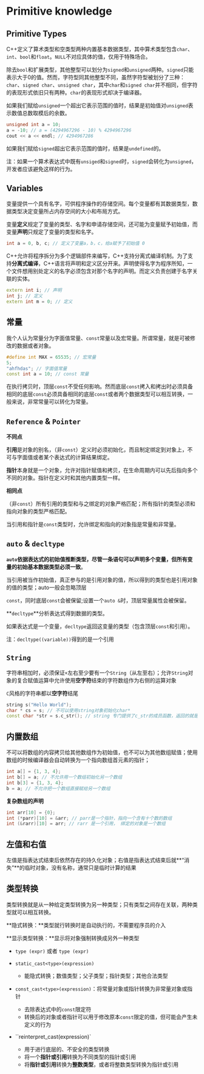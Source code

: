 # Primitive knowledge

## Primitive Types

C++定义了算术类型和空类型两种内置基本数据类型，其中算术类型包含`char`、`int`、`bool`和`float`。`NULL`不对应具体的值，仅用于特殊场合。

除去`bool`和扩展类型，其他整型可以划分为`signed`和`unsigned`两种。`signed`只能表示大于0的值。然而，字符型同其他整型不同，虽然字符型被划分了三种：`char`、`signed char`、`unsigned char`，其中`char`和`signed char`并不相同，但字符的表现形式依旧只有两种。`char`的表现形式却决于编译器。

如果我们赋给`unsigned`一个超出它表示范围的值时，结果是初始值对`unsigned`表示数值总数取模后的余数。

```cpp
unsigned int a = 10;
a = -10; // a = (4294967296 - 10) % 4294967296
cout << a << endl; // 4294967286
```

如果我们赋给`signed`超出它表示范围的值时，结果是`undefined`的。

注：如果一个算术表达式中既有`unsiged`和`signed`时，`signed`会转化为`unsigned`，开发者应该避免这样的行为。

## Variables

变量提供一个具有名字，可供程序操作的存储空间。每个变量都有其数据类型，数据类型决定变量所占内存空间的大小和布局方式。

变量**定义**规定了变量的类型、名字和申请存储空间，还可能为变量赋予初始值，而变量**声明**只规定了变量的类型和名字。

```cpp
int a = 0, b, c; // 定义了变量a，b，c，给a赋予了初始值 0
```

C++允许将程序拆分为多个逻辑部件来编写，C++支持分离式编译机制。为了支持**分离式编译**，C++语言将声明和定义区分开来。声明使得名字为程序所知，一个文件想用别处定义的名字必须包含对那个名字的声明。而定义负责创建于名字关联的实体。

```cpp
extern int i; // 声明
int j; // 定义
extern int m = 0; // 定义
```

## 常量

我个人认为常量分为字面值常量、`const`常量以及宏常量。所谓常量，就是可被修改的数据或者对象。

```cpp
#define int MAX = 65535; // 宏常量
5;
"ahfhdas"; // 字面值常量
const int a = 10; // const 常量
```

在执行拷贝时，顶层`const`不受任何影响。然而底层`const`拷入和拷出时必须具备相同的底层`const`必须具备相同的底层`const`或者两个数据类型可以相互转换，一般来说，非常常量可以转化为常量。

## `Reference` & `Pointer`

**不同点**

**引用**是对象的别名，（非`const`）定义时必须初始化，而且制定绑定到对象上，不可与字面值或者某个表达式的计算结果绑定。

**指针**本身就是一个对象，允许对指针赋值和拷贝，在生命周期内可以先后指向多个不同的对象。指针在定义时和其他内置类型一样。

**相同点**

（非`const`）所有引用的类型和与之绑定的对象严格匹配；所有指针的类型必须和指向对象的类型严格匹配。

当引用和指针是`const`类型时，允许绑定和指向的对象指是常量和非常量。

## `auto` & `decltype`

**`auto`**依据表达式的初始值推断类型，尽管一条语句可以声明多个变量，但所有变量的初始基本数据类型**必须一致**。

当引用被当作初始值，真正参与的是引用对象的值，所以得到的类型也是引用对象的值的类型；auto一般会忽略顶层

`const`，同时底层`const`会被保留;设置一个`auto &`时，顶层常量属性会被保留。

**`decltype`**分析表达式得到数据的类型。

如果表达式是一个变量，`decltype`返回这变量的类型（包含顶层`const`和引用）。

注：`decltype((variable))`得到的是一个引用

## **`String`**

字符串相加时，必须保证`+`左右至少要有一个`String`（从左至右）；允许`String`对象的复合赋值运算中允许使用**空字符**结束的字符数组作为右侧的运算对象

`C`风格的字符串都以**空字符**结尾

```cpp
string s("Hello World");
char * cs = s; // 不可以使用string对象初始化char*
const char *str = s.c_str(); // string 专门提供了c_str的成员函数，返回的就是cosnt char *str;
```

## 内置数组

不可以将数组的内容拷贝给其他数组作为初始值，也不可以为其他数组赋值；使用数组的时候编译器会自动转换为一个指向数组首元素的指针；

```cpp
int a[] = {1, 3, 4};
int b[] = a; // 不允许用一个数组初始化另一个数组
int b[3] = {1, 3, 4};
b = a; // 不允许把一个数组直接赋给另一个数组
```

**复杂数组的声明**

```cpp
int arr[10] = {0};
int (*parr)[10] = &arr; // parr是一个指针，指向一个含有十个数的数组
int (&rarr)[10] = arr; // rarr 是一个引用， 绑定的对象是一个数组
```

## 左值和右值

左值是指表达式结束后依然存在的持久化对象；右值是指表达式结束后就**“消失”**的临时对象，没有名称，通常只是临时计算的结果

## 类型转换

类型转换就是从一种给定类型转换为另一种类型；只有类型之间存在关联，两种类型就可以相互转换。

**隐式转换：**类型就行转换时是自动执行的，不需要程序员的介入

**显示类型转换：**显示将对象强制转换成另外一种类型

+ `type (expr)`  或者 `type (expr)`

+ `static_cast<type>(expression)`
  + 能隐式转换；数值类型；父子类型；指针类型；其他合法类型
+ `const_cast<type>(expression)`：将常量对象或指针转换为非常量对象或指针
  + 去除表达式中的`const`限定符
  + 转换后的对象或者指针可以用于修改原本`const`限定的值，但可能会产生未定义的行为
+ ``reinterpret_cast<type>(expression)`
  + 用于进行底层的、不安全的类型转换
  + 将一个**指针或引用**转换为不同类型的指针或引用
  + 将**指针或引用**转换为**整数类型**，或者将整数类型转换为指针或引用

